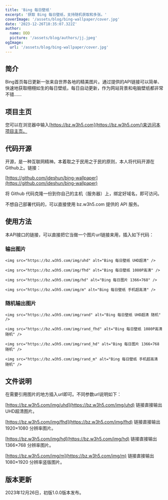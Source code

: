 ```yaml
---
title: 'Bing 每日壁纸'
excerpt: '获取 Bing 每日壁纸，支持随机获取和多张。'
coverImage: '/assets/blog/bing-wallpaper/cover.jpg'
date: '2023-12-26T18:35:07.322Z'
author:
  name: DDD
  picture: '/assets/blog/authors/jj.jpeg'
ogImage:
  url: '/assets/blog/bing-wallpaper/cover.jpg'
---
```

## 简介

Bing首页每日更新一张来自世界各地的精美图片。通过提供的API链接可以简单、快速地获取栩栩如生的每日壁纸，每日自动更新，作为网站背景和电脑壁纸都非常不错……

## 项目主页

您可以在浏览器中输入[https://bz.w3h5.com](https://bz.w3h5.com/)来访问本项目主页。

## 代码开源

开源，是一种互联网精神。本着取之于民用之于民的原则，本人将代码开源在Github上。链接：

[https://github.com/ideshun/bing-wallpaper](https://github.com/ideshun/bing-wallpaper)

将 Github 代码克隆一份到你自己的主机（服务器）上，绑定好域名，即可访问。

不想自己部署代码的，可以直接使用 bz.w3h5.com 提供的 API 服务。

## 使用方法

本API接口的链接，可以直接把它当做一个图片url链接来用，插入如下代码：

### 输出图片

```
<img src="https://bz.w3h5.com/img/uhd" alt="Bing 每日壁纸 UHD超清" />

<img src="https://bz.w3h5.com/img/fhd" alt="Bing 每日壁纸 1080P高清" />

<img src="https://bz.w3h5.com/img/hd" alt="Bing 每日图片 1366×768" />

<img src="https://bz.w3h5.com/img/m" alt="Bing 每日壁纸 手机超高清" />
```

### 随机输出图片

```
<img src="https://bz.w3h5.com/img/rand" alt="Bing 每日壁纸 UHD超清 随机" />

<img src="https://bz.w3h5.com/img/rand_fhd" alt="Bing 每日壁纸 1080P高清 随机" />

<img src="https://bz.w3h5.com/img/rand_hd" alt="Bing 每日图片 1366×768 随机" />

<img src="https://bz.w3h5.com/img/rand_m" alt="Bing 每日壁纸 手机超高清 随机" />
```


## 文件说明

在需要引用图片的地方插入url即可。不同参数url说明如下：

[https://bz.w3h5.com/img/uhd](https://bz.w3h5.com/img/uhd) 链接直接输出 UHD超清图片。

[https://bz.w3h5.com/img/fhd](https://bz.w3h5.com/img/fhd) 链接直接输出 1920×1080 分辨率图片。

[https://bz.w3h5.com/img/hd](https://bz.w3h5.com/img/hd) 链接直接输出 1366×768 分辨率图片。

[https://bz.w3h5.com/img/m](https://bz.w3h5.com/img/m) 链接直接输出 1080×1920 分辨率竖版图片。

## 版本更新

2023年12月26日，初版1.0.0版本发布。
